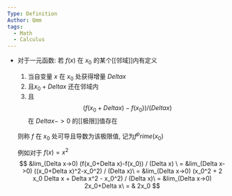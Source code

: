 ```yaml
---
Type: Definition
Author: Qmm
tags:
  - Math
  - Calculus
---
```

- 对于一元函数: 若 $f(x)$ 在 $x_0$ 的某个[[邻域]]内有定义
	1. 当自变量 $x$ 在 $x_0$ 处获得增量 $Delta x$ 
	2. 且$x_0 + Delta x$ 还在邻域内
	3. 且 $$(f (x_0+Delta x)-f(x_0)) / (Delta x)$$  在 $Delta x -> 0$ 的[[极限]]值存在
	
	则称 $f$ 在 $x_0$ 处可导且导数为该极限值, 记为$f^prime (x_0)$
	
	例如对于 $f(x) = x^2$$$
	&lim_(Delta x->0) (f(x_0+Delta x)-f(x_0)) / (Delta x) \
	= &lim_(Delta x->0) ((x_0+Delta x)^2-x_0^2) / (Delta x)\
	= &lim_(Delta x->0) (x_0^2 + 2 x_0 Delta x + Delta x^2 - x_0^2) / (Delta x)\
	= &lim_(Delta x->0) 2x_0+Delta x\
	= & 2x_0
	$$